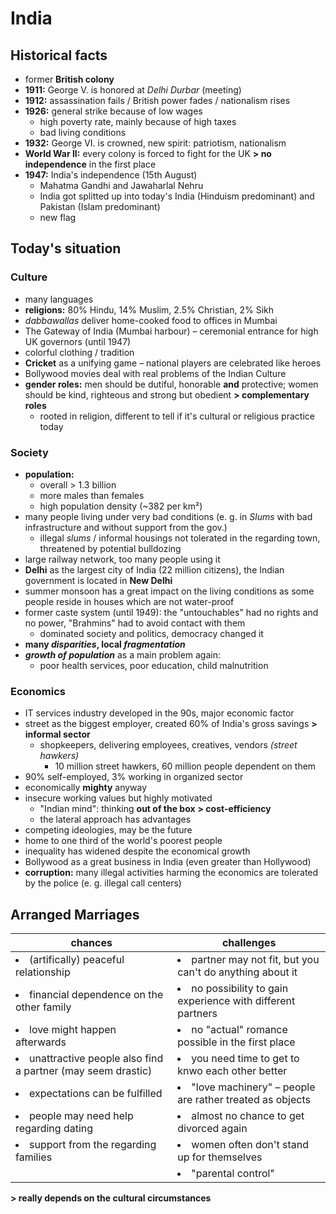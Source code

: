# India

## Historical facts

- former **British colony**
- **1911:** George V. is honored at *Delhi Durbar* (meeting)
- **1912:** assassination fails / British power fades / nationalism rises
- **1926:** general strike because of low wages
	- high poverty rate, mainly because of high taxes
	- bad living conditions
- **1932:** George VI. is crowned, new spirit: patriotism, nationalism
- **World War II:** every colony is forced to fight for the UK **> no independence** in the first place
- **1947:** India's independence (15th August)
	- Mahatma Gandhi and Jawaharlal Nehru
	- India got splitted up into today's India (Hinduism predominant) and Pakistan (Islam predominant)
	- new flag

## Today's situation

### Culture
- many languages
- **religions:** 80% Hindu, 14% Muslim, 2.5% Christian, 2% Sikh
- *dabbawallas* deliver home-cooked food to offices in Mumbai
- The Gateway of India (Mumbai harbour) – ceremonial entrance for high UK governors (until 1947)
- colorful clothing / tradition
- **Cricket** as a unifying game – national players are celebrated like heroes
- Bollywood movies deal with real problems of the Indian Culture
- **gender roles:** men should be dutiful, honorable **and** protective; women should be kind, righteous and strong but obedient **> complementary roles**
	- rooted in religion, different to tell if it's cultural or religious practice today

### Society
- **population:**
	- overall > 1.3 billion
	- more males than females
	- high population density (~382 per km²)
- many people living under very bad conditions (e. g. in *Slums* with bad infrastructure and without support from the gov.) 
	- illegal *slums* / informal housings not tolerated in the regarding town, threatened by potential bulldozing
- large railway network, too many people using it
- **Delhi** as the largest city of India (22 million citizens), the Indian government is located in **New Delhi**
- summer monsoon has a great impact on the living conditions as some people reside in houses which are not water-proof
- former caste system (until 1949): the "untouchables" had no rights and no power, "Brahmins" had to avoid contact with them
	- dominated society and politics, democracy changed it
- **many *disparities*, local *fragmentation***
- ***growth of population*** as a main problem again:
	- poor health services, poor education, child malnutrition

### Economics
- IT services industry developed in the 90s, major economic factor
- street as the biggest employer, created 60% of India's gross savings **> informal sector**
	- shopkeepers, delivering employees, creatives, vendors *(street hawkers)*
		- 10 million street hawkers, 60 million people dependent on them
- 90% self-employed, 3% working in organized sector
- economically **mighty** anyway
- insecure working values but highly motivated
	- "Indian mind": thinking **out of the box** **> cost-efficiency**
	- the lateral approach has advantages
- competing ideologies, may be the future
- home to one third of the world's poorest people
- inequality has widened despite the economical growth
- Bollywood as a great business in India (even greater than Hollywood)
- **corruption:** many illegal activities harming the economics are tolerated by the police (e. g. illegal call centers)

## Arranged Marriages

| chances | challenges |
| --- | --- |
| <li>(artifically) peaceful relationship</li> | <li>partner may not fit, but you can't do anything about it</li> |
| <li>financial dependence on the other family</li> | <li>no possibility to gain experience with different partners</li> |
| <li>love might happen afterwards</li> | <li>no "actual" romance possible in the first place</li> |
| <li>unattractive people also find a partner (may seem drastic)</li> | <li>you need time to get to knwo each other better</li> |
| <li>expectations can be fulfilled</li> | <li>"love machinery" – people are rather treated as objects</li> |
| <li>people may need help regarding dating</li> | <li>almost no chance to get divorced again</li> |
| <li>support from the regarding families</li> | <li>women often don't stand up for themselves</li> |
| | <li>"parental control"</li>  |

**> really depends on the cultural circumstances**

<!--stackedit_data:
eyJoaXN0b3J5IjpbLTE5NjU5Mzg4MTQsLTE1NDI5NjM0MzQsLT
E2NTA1NDAwOTIsLTEwNzA0MDc4MDYsMTc2MzgzNDA0MiwxNzky
NzU3MzU0LC0xNzAzMjYzMTIwLDQxMjExNDA0NiwtNDk1NjAyOD
c4LDE3NzQxNTUyOCw1Njg3NzE5ODQsMTc4MDU3MzUxMywtMjUz
NzgzNDM3LC05NjY3MjcyNzcsLTM3ODMyNDc5MiwxMzMyNjQxMj
U4LDEyNjYyMDc4NTddfQ==
-->